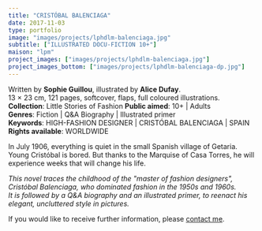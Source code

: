 ```yaml
---
title: "CRISTÓBAL BALENCIAGA"
date: 2017-11-03
type: portfolio
image: "images/projects/lphdlm-balenciaga.jpg"
subtitle: ["ILLUSTRATED DOCU-FICTION 10+"]
maison: "lpm"
project_images: ["images/projects/lphdlm-balenciaga.jpg"] 
project_images_bottom: ["images/projects/lphdlm-balenciaga-dp.jpg"]
---
```


Written by **Sophie Guillou**, illustrated by **Alice Dufay**.   
13 × 23 cm, 121 pages, softcover, flaps, full coloured illustrations.      
**Collection**: Little Stories of Fashion
**Public aimed**: 10+ | Adults   
**Genres**: Fiction | Q&A Biography | Illustrated primer      
**Keywords**: HIGH-FASHION DESIGNER | CRISTÓBAL BALENCIAGA | SPAIN  
**Rights available**: WORLDWIDE
        


In July 1906, everything is quiet in the small Spanish village of Getaria. Young Cristóbal is bored.
But thanks to the Marquise of Casa Torres, he will experience weeks that will change his life.


*This novel traces the childhood of the "master of fashion designers", Cristóbal Balenciaga, who dominated fashion in the 1950s and 1960s.*    
*It is followed by a Q&A biography and an illustrated primer, to reenact his elegant, uncluttered style in pictures.*





If you would like to receive further information, please [contact me](mailto:melanie.guillaumin.edition@gmail.com).

